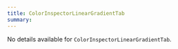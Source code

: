 ```yaml
---
title: ColorInspectorLinearGradientTab
summary:
---
```


No details available for `ColorInspectorLinearGradientTab`.
